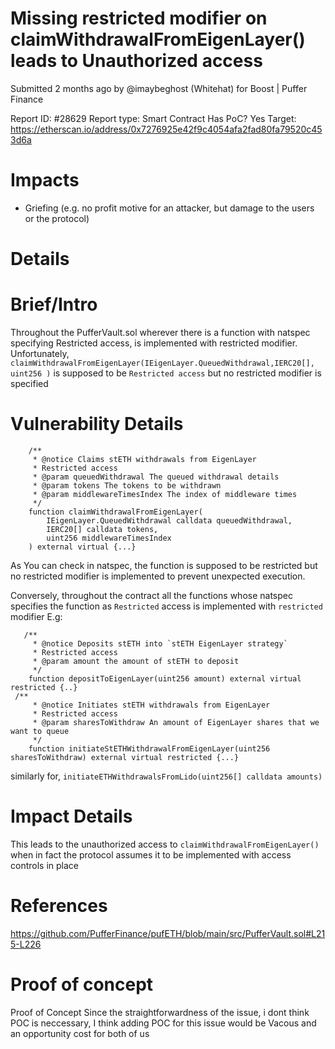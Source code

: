 # Missing restricted modifier on claimWithdrawalFromEigenLayer() leads to Unauthorized access
Submitted 2 months ago by @imaybeghost (Whitehat) for Boost | Puffer Finance

Report ID: #28629
Report type: Smart Contract
Has PoC? Yes
Target: https://etherscan.io/address/0x7276925e42f9c4054afa2fad80fa79520c453d6a

# Impacts
- Griefing (e.g. no profit motive for an attacker, but damage to the users or the protocol)

# Details

# Brief/Intro
Throughout the PufferVault.sol wherever there is a function with natspec specifying Restricted access, is implemented with restricted modifier. Unfortunately, `claimWithdrawalFromEigenLayer(IEigenLayer.QueuedWithdrawal,IERC20[], uint256 )` is supposed to be `Restricted access` but no restricted modifier is specified

# Vulnerability Details
```
    /**
     * @notice Claims stETH withdrawals from EigenLayer
     * Restricted access
     * @param queuedWithdrawal The queued withdrawal details
     * @param tokens The tokens to be withdrawn
     * @param middlewareTimesIndex The index of middleware times
     */
    function claimWithdrawalFromEigenLayer(
        IEigenLayer.QueuedWithdrawal calldata queuedWithdrawal,
        IERC20[] calldata tokens,
        uint256 middlewareTimesIndex
    ) external virtual {...}
```
As You can check in natspec, the function is supposed to be restricted but no restricted modifier is implemented to prevent unexpected execution.

Conversely, throughout the contract all the functions whose natspec specifies the function as `Restricted` access is implemented with `restricted` modifier E.g:

```
   /**
     * @notice Deposits stETH into `stETH EigenLayer strategy`
     * Restricted access
     * @param amount the amount of stETH to deposit
     */
    function depositToEigenLayer(uint256 amount) external virtual restricted {..}
 /**
     * @notice Initiates stETH withdrawals from EigenLayer
     * Restricted access
     * @param sharesToWithdraw An amount of EigenLayer shares that we want to queue
     */
    function initiateStETHWithdrawalFromEigenLayer(uint256 sharesToWithdraw) external virtual restricted {...}
```

similarly for, `initiateETHWithdrawalsFromLido(uint256[] calldata amounts)`

# Impact Details
This leads to the unauthorized access to `claimWithdrawalFromEigenLayer()` when in fact the protocol assumes it to be implemented with access controls in place

# References
https://github.com/PufferFinance/pufETH/blob/main/src/PufferVault.sol#L215-L226

# Proof of concept
Proof of Concept
Since the straightforwardness of the issue, i dont think POC is neccessary, I think adding POC for this issue would be Vacous and an opportunity cost for both of us
